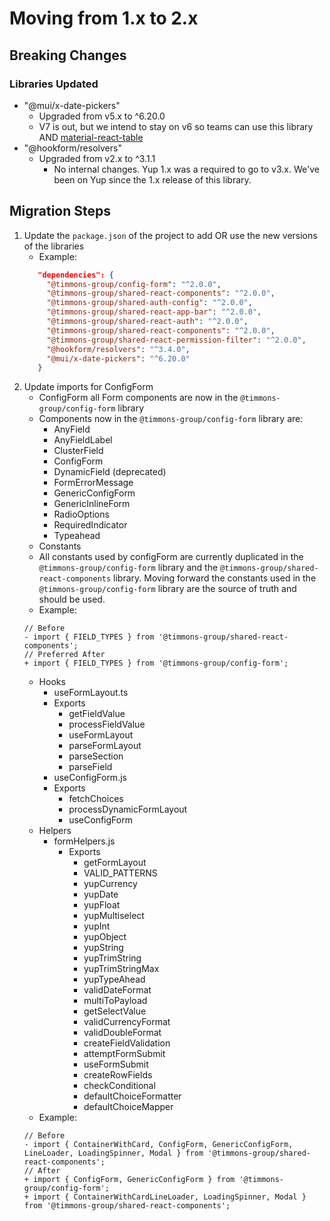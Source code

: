 # Moving from 1.x to 2.x #

## Breaking Changes ##
### Libraries Updated ###
 - "@mui/x-date-pickers"
   - Upgraded from v5.x to ^6.20.0
   - V7 is out, but we intend to stay on v6 so teams can use this library AND [material-react-table](https://www.material-react-table.com/docs/getting-started/install)
 - "@hookform/resolvers"
   - Upgraded from v2.x to ^3.1.1
     - No internal changes. Yup 1.x was a required to go to v3.x. We've been on Yup since the 1.x release of this library.


## Migration Steps ##
1. Update the `package.json` of the project to add OR use the new versions of the libraries
   - Example:
   ```json
      "dependencies": {
        "@timmons-group/config-form": "^2.0.0",
        "@timmons-group/shared-react-components": "^2.0.0",
        "@timmons-group/shared-auth-config": "^2.0.0",
        "@timmons-group/shared-react-app-bar": "^2.0.0",
        "@timmons-group/shared-react-auth": "^2.0.0",
        "@timmons-group/shared-react-components": "^2.0.0",
        "@timmons-group/shared-react-permission-filter": "^2.0.0",
        "@hookform/resolvers": "^3.4.0",
        "@mui/x-date-pickers": "^6.20.0"
      }
     ```
2. Update imports for ConfigForm
    - ConfigForm all Form components are now in the `@timmons-group/config-form` library
     - Components now in the `@timmons-group/config-form` library are:
       - AnyField
       - AnyFieldLabel
       - ClusterField
       - ConfigForm
       - DynamicField (deprecated)
       - FormErrorMessage
       - GenericConfigForm
       - GenericInlineForm
       - RadioOptions
       - RequiredIndicator
       - Typeahead
     - Constants
      - All constants used by configForm are currently duplicated in the `@timmons-group/config-form` library and the `@timmons-group/shared-react-components` library. Moving forward the constants used in the `@timmons-group/config-form` library are the source of truth and should be used.
      - Example:
      ```tsx
      // Before
      - import { FIELD_TYPES } from '@timmons-group/shared-react-components';
      // Preferred After
      + import { FIELD_TYPES } from '@timmons-group/config-form';
      ```
    - Hooks
      - useFormLayout.ts
       - Exports
         - getFieldValue
         - processFieldValue
         - useFormLayout
         - parseFormLayout
         - parseSection
         - parseField
      - useConfigForm.js
       - Exports
         - fetchChoices
         - processDynamicFormLayout
         - useConfigForm
    - Helpers
      - formHelpers.js
        - Exports
          - getFormLayout
          - VALID_PATTERNS
          - yupCurrency
          - yupDate
          - yupFloat
          - yupMultiselect
          - yupInt
          - yupObject
          - yupString
          - yupTrimString
          - yupTrimStringMax
          - yupTypeAhead
          - validDateFormat
          - multiToPayload
          - getSelectValue
          - validCurrencyFormat
          - validDoubleFormat
          - createFieldValidation
          - attemptFormSubmit
          - useFormSubmit
          - createRowFields
          - checkConditional
          - defaultChoiceFormatter
          - defaultChoiceMapper
    - Example:
    ```tsx
    // Before
    - import { ContainerWithCard, ConfigForm, GenericConfigForm, LineLoader, LoadingSpinner, Modal } from '@timmons-group/shared-react-components';
    // After
    + import { ConfigForm, GenericConfigForm } from '@timmons-group/config-form';
    + import { ContainerWithCardLineLoader, LoadingSpinner, Modal } from '@timmons-group/shared-react-components';
    ```
